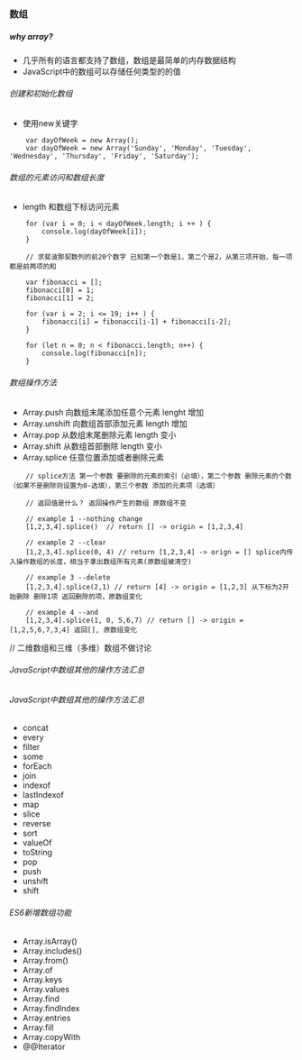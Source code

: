 ### 数组
##### why array?
+ 几乎所有的语言都支持了数组，数组是最简单的内存数据结构
+ JavaScript中的数组可以存储任何类型的的值
###### 创建和初始化数组
+ 使用new关键字
```
    var dayOfWeek = new Array();
    var dayOfWeek = new Array('Sunday', 'Monday', 'Tuesday', 'Wednesday', 'Thursday', 'Friday', 'Saturday');

```

###### 数组的元素访问和数组长度
+ length 和数组下标访问元素

```
    for (var i = 0; i < dayOfWeek.length; i ++ ) {
        console.log(dayOfWeek[i]);
    }

    // 求斐波那契数列的前20个数字 已知第一个数是1，第二个是2，从第三项开始，每一项都是前两项的和

    var fibonacci = [];
    fibonacci[0] = 1;
    fibonacci[1] = 2;

    for (var i = 2; i <= 19; i++ ) {
        fibonacci[i] = fibonacci[i-1] + fibonacci[i-2];
    }

    for (let n = 0; n < fibonacci.length; n++) {
        console.log(fibonacci[n]);
    }

```

###### 数组操作方法
+ Array.push 向数组末尾添加任意个元素  lenght 增加
+ Array.unshift 向数组首部添加元素 length 增加
+ Array.pop 从数组末尾删除元素  length 变小
+ Array.shift 从数组首部删除 length 变小
+ Array.splice 任意位置添加或者删除元素 

```
    // splice方法 第一个参数 要删除的元素的索引（必填），第二个参数 删除元素的个数（如果不是删除则设置为0-选填），第三个参数 添加的元素项（选填）

    // 返回值是什么？ 返回操作产生的数组 原数组不变

    // example 1 --nothing change
    [1,2,3,4].splice()  // return [] -> origin = [1,2,3,4] 

    // example 2 --clear
    [1,2,3,4].splice(0, 4) // return [1,2,3,4] -> orign = [] splice内传入操作数组的长度，相当于拿出数组所有元素(原数组被清空)
    
    // example 3 --delete
    [1,2,3,4].splice(2,1) // return [4] -> origin = [1,2,3] 从下标为2开始删除 删除1项 返回删除的项，原数组变化

    // example 4 --and
    [1,2,3,4].splice(1, 0, 5,6,7) // return [] -> origin = [1,2,5,6,7,3,4] 返回[], 原数组变化

```

// 二维数组和三维（多维）数组不做讨论

###### JavaScript中数组其他的操作方法汇总
###### JavaScript中数组其他的操作方法汇总
+ concat
+ every
+ filter
+ some
+ forEach
+ join
+ indexof
+ lastIndexof
+ map
+ slice
+ reverse
+ sort
+ valueOf
+ toString
+ pop 
+ push
+ unshift
+ shift

###### ES6新增数组功能
+ Array.isArray()
+ Array.includes()
+ Array.from()
+ Array.of
+ Array.keys
+ Array.values
+ Array.find
+ Array.findIndex
+ Array.entries
+ Array.fill
+ Array.copyWith
+ @@Iterator